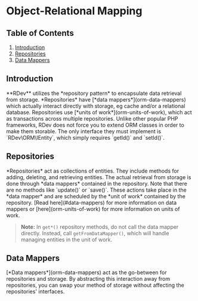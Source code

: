 # Object-Relational Mapping

## Table of Contents
1. [Introduction](#introduction)
2. [Repositories](#repositories)
3. [Data Mappers](#data-mappers)

<h2 id="introduction">Introduction</h2>
**RDev** utilizes the *repository pattern* to encapsulate data retrieval from storage.  *Repositories* have [*data mappers*](orm-data-mappers) which actually interact directly with storage, eg cache and/or a relational database.  Repositories use [*units of work*](orm-units-of-work), which act as transactions across multiple repositories.  Unlike other popular PHP frameworks, RDev does not force you to extend ORM classes in order to make them storable.  The only interface they must implement is `RDev\ORM\IEntity`, which simply requires `getId()` and `setId()`.

<h2 id="repositories">Repositories</h2>
*Repositories* act as collections of entities.  They include methods for adding, deleting, and retrieving entities.  The actual retrieval from storage is done through *data mappers* contained in the repository.  Note that there are no methods like `update()` or `save()`.  These actions take place in the *data mapper* and are scheduled by the *unit of work* contained by the repository.  [Read here](#data-mappers) for more information on data mappers or [here](orm-units-of-work) for more information on units of work.

> **Note:** In `get*()` repository methods, do not call the data mapper directly.  Instead, call `getFromDataMapper()`, which will handle managing entities in the unit of work.

<h2 id="data-mappers">Data Mappers</h2>
[*Data mappers*](orm-data-mappers) act as the go-between for repositories and storage.  By abstracting this interaction away from repositories, you can swap your method of storage without affecting the repositories' interfaces.